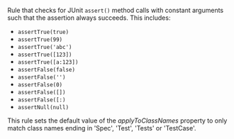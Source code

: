 
Rule that checks for JUnit `assert()` method calls with constant arguments such that the
assertion always succeeds. This includes:
  * `assertTrue(true)`
  * `assertTrue(99)`
  * `assertTrue('abc')`
  * `assertTrue([123])`
  * `assertTrue([a:123])`
  * `assertFalse(false)`
  * `assertFalse('')`
  * `assertFalse(0)`
  * `assertFalse([])`
  * `assertFalse([:)`
  * `assertNull(null)`

This rule sets the default value of the *applyToClassNames* property to only match class names
ending in 'Spec', 'Test', 'Tests' or 'TestCase'.

